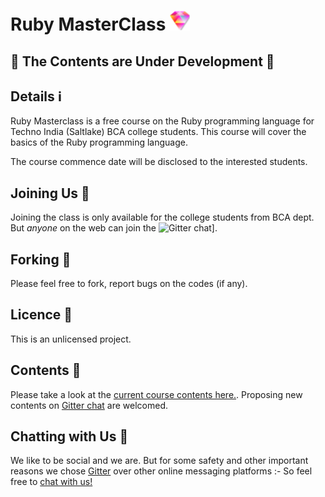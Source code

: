 # Ruby MasterClass ![Ruby MasterClass](https://github.com/Souravgoswami/ruby-masterclass/blob/master/logo/pngs/32x32.png)

## 🚧 The Contents are Under Development 🚧

## Details ℹ️
Ruby Masterclass is a free course on the Ruby programming language for Techno India (Saltlake) BCA college students.
This course will cover the basics of the Ruby programming language.

The course commence date will be disclosed to the interested students.

## Joining Us 🌟
Joining the class is only available for the college students from BCA dept. But *anyone* on the web can join the ![Gitter chat](https://gitter.im/ruby-masterclass/ruby-masterclass)].

## Forking 🍴
Please feel free to fork, report bugs on the codes (if any).

## Licence 🔑
This is an unlicensed project.

## Contents 📝
Please take a look at the [current course contents here.](https://github.com/Souravgoswami/ruby-masterclass/tree/master/contents/contents.pdf). Proposing new contents on [Gitter chat](https://gitter.im/ruby-masterclass/ruby-masterclass) are welcomed.

## Chatting with Us 💬
We like to be social and we are. But for some safety and other important reasons we chose [Gitter](https://gitter.im/ruby-masterclass/ruby-masterclass) over other online messaging platforms :- So feel free to [chat with us!](https://gitter.im/ruby-masterclass/ruby-masterclass)
